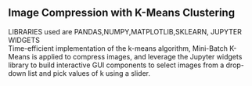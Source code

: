 ## Image Compression with K-Means Clustering
LIBRARIES used are PANDAS,NUMPY,MATPLOTLIB,SKLEARN, JUPYTER WIDGETS  
Time-efficient implementation of the k-means algorithm, Mini-Batch K-Means is applied to compress images, and leverage the Jupyter widgets library to build interactive GUI components to select images from a drop-down list and pick values of k using a slider.
